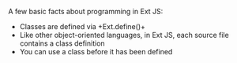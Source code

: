A few basic facts about programming in Ext JS:

- Classes are defined via +Ext.define()+
- Like other object-oriented languages, in Ext JS, each source file 
contains a class definition
- You can use a class before it has been defined

